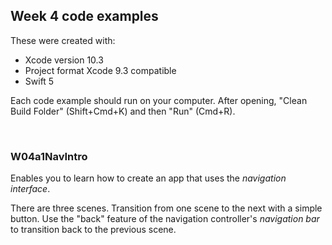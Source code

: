 ## Week 4 code examples

These were created with: 
* Xcode version 10.3
* Project format Xcode 9.3 compatible
* Swift 5

Each code example should run on your computer. After opening, "Clean Build Folder" (Shift+Cmd+K) and then "Run" (Cmd+R). 

<br>

###  W04a1NavIntro

Enables you to learn how to create an app that uses the *navigation interface*. 

There are three scenes. Transition from one scene to the next with a simple button. Use the "back" feature of the navigation controller's *navigation bar* to transition back to the previous scene. 

<br>
